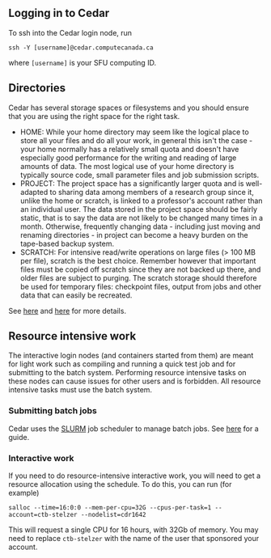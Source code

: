 ## Logging in to Cedar

To ssh into the Cedar login node, run

    ssh -Y [username]@cedar.computecanada.ca

where `[username]` is your SFU computing ID.

## Directories

Cedar has several storage spaces or filesystems and you should ensure that you are using the right space for the right
task. 

* HOME: While your home directory may seem like the logical place to store all your files and do all your work, in general this isn't the case - your home normally has a relatively small quota and doesn't have especially good performance for the writing and reading of large amounts of data. The most logical use of your home directory is typically source code, small parameter files and job submission scripts.
* PROJECT: The project space has a significantly larger quota and is well-adapted to sharing data among members of a research group since it, unlike the home or scratch, is linked to a professor's account rather than an individual user. The data stored in the project space should be fairly static, that is to say the data are not likely to be changed many times in a month. Otherwise, frequently changing data - including just moving and renaming directories - in project can become a heavy burden on the tape-based backup system.
* SCRATCH: For intensive read/write operations on large files (> 100 MB per file), scratch is the best choice. Remember however that important files must be copied off scratch since they are not backed up there, and older files are subject to purging. The scratch storage should therefore be used for temporary files: checkpoint files, output from jobs and other data that can easily be recreated.

See [here](https://docs.alliancecan.ca/wiki/Storage_and_file_management#Storage_types) and
[here](https://docs.alliancecan.ca/wiki/Cedar#Storage) for more details.

## Resource intensive work

The interactive login nodes (and containers started from them) are meant for light work such as compiling and running a
quick test job and for submitting to the batch system. Performing resource intensive tasks on these nodes can cause
issues for other users and is forbidden. All resource intensive tasks must use the batch system.

### Submitting batch jobs

Cedar uses the [SLURM](https://slurm.schedmd.com/documentation.html) job scheduler to manage batch jobs. See
[here](https://docs.alliancecan.ca/wiki/Running_jobs) for a guide.

### Interactive work

If you need to do resource-intensive interactive work, you will need to get a resource allocation using the schedule.
To do this, you can run (for example)

    salloc --time=16:0:0 --mem-per-cpu=32G --cpus-per-task=1 --account=ctb-stelzer --nodelist=cdr1642

This will request a single CPU for 16 hours, with 32Gb of memory. You may need to replace `ctb-stelzer` with the name 
of the user that sponsored your account.


